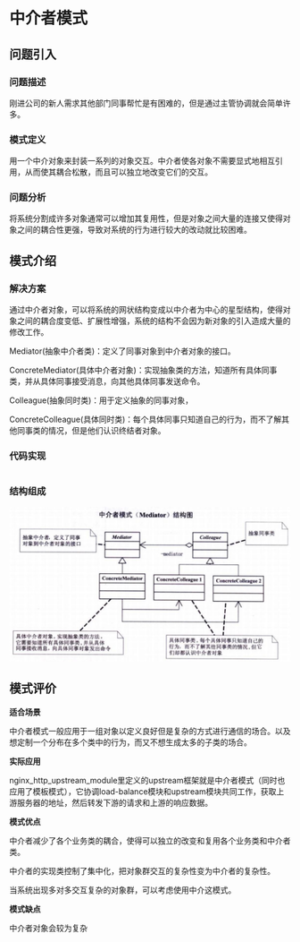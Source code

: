 # 中介者模式

## 问题引入

### 问题描述

刚进公司的新人需求其他部门同事帮忙是有困难的，但是通过主管协调就会简单许多。

### **模式定义**

用一个中介对象来封装一系列的对象交互。中介者使各对象不需要显式地相互引用，从而使其耦合松散，而且可以独立地改变它们的交互。

### 问题分析

将系统分割成许多对象通常可以增加其复用性，但是对象之间大量的连接又使得对象之间的耦合性更强，导致对系统的行为进行较大的改动就比较困难。

## 模式介绍

### 解决方案

通过中介者对象，可以将系统的网状结构变成以中介者为中心的星型结构，使得对象之间的耦合度变低、扩展性增强，系统的结构不会因为新对象的引入造成大量的修改工作。

Mediator(抽象中介者类)：定义了同事对象到中介者对象的接口。

ConcreteMediator(具体中介者对象)：实现抽象类的方法，知道所有具体同事类，并从具体同事接受消息，向其他具体同事发送命令。

Colleague(抽象同时类)：用于定义抽象的同事对象，

ConcreteColleague(具体同时类)：每个具体同事只知道自己的行为，而不了解其他同事类的情况，但是他们认识终结者对象。

### 代码实现

```java

```

### **结构组成**

![image-20221017164911912](img/mediator/mediator.JPG)

## 模式评价

**适合场景**

中介者模式一般应用于一组对象以定义良好但是复杂的方式进行通信的场合。以及想定制一个分布在多个类中的行为，而又不想生成太多的子类的场合。

**实际应用**

nginx_http_upstream_module里定义的upstream框架就是中介者模式（同时也应用了模板模式），它协调load-balance模块和upstream模块共同工作，获取上游服务器的地址，然后转发下游的请求和上游的响应数据。

**模式优点**

中介者减少了各个业务类的耦合，使得可以独立的改变和复用各个业务类和中介者类。

中介者的实现类控制了集中化，把对象群交互的复杂性变为中介者的复杂性。

当系统出现多对多交互复杂的对象群，可以考虑使用中介这模式。

**模式缺点**

中介者对象会较为复杂